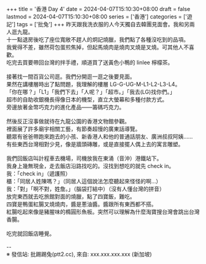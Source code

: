 +++
title = '香港 Day 4'
date = 2024-04-07T15:10:30+08:00
draft = false
lastmod = 2024-04-07T15:10:30+08:00
series = ['香港']
categories = ['遊記']
tags = ['批兔']
+++
昨天跟我洗衣服的人今天獨自去韓團見面會。我和另兩人逛九龍。<br>
十一點退房後吃了座位寬敞不趕人的炯記燒臘，我們點了各種沒吃到的品項。<br>
我覺得不差，雖然荷包蛋煎焦掉，但起馬燒肉是燒肉叉燒是叉燒。可其他人不喜歡。<br>
吃完去買要帶回台灣的拌手禮，順道買了送黃色小鴨的 linlee 檸檬茶。<br>
<br>
接著找一間百貨公司逛。我們分開逛一逛之後要見面。<br>
果然在講樓層時出了點問題，我理解的樓層 LG-G-UG-M-L1-L2-L3-L4。<br>
「你在哪？」「L1」「我們下去」「人呢？」「超市。」「我去(LG)找你們。」<br>
超市的自助收銀機長得像日本的機型，直立大螢幕和多種付款方式。<br>
旁邊放著金幣巧克力的進化產品——籌碼巧克力。<br>
<br>
然後反正沒事做就待在九龍公園的香港文物館參觀。<br>
裡面展了許多廟宇相關工藝，有節奏超慢的廣東話導覽。<br>
聽眾有爸爸帶跑來跑去的小孩、新香港人和他的普通話朋友、廣洲叔叔阿姨……<br>
有些東西台灣相對少見，像是牆頭磚雕，或是直接擺人偶上去的寓言雕塑。<br>
<br>
我們回飯店叫計程車去機場，司機放我在東涌（音沖）港鐵站下。<br>
我身上幾無現金，走去飯店沿路找吃的。沒找到想吃的就先 check in。<br>
我：「check in」（遞護照）<br>
櫃：「同居人姓陳嗎？」（同居人這個說法怎麼聽起來怪怪的啊…）<br>
我：「對」「啊不對，姓詹。」（腦袋打結中）（沒有人懂台灣的拼音）<br>
放完東西就去吃旅館對面的燒臘，點了四寶飯，難吃。<br>
四寶是鴨蛋紅腸叉燒燒肉，醬是蔥油醬。醬跟所有東西都不搭。<br>
紅腸吃起來像是豬腥味的橢圓形魚板。突然可以理解為什麼淘寶搜台灣會跳出台灣香腸。<br>
<br>
吃完就回飯店睡覺。<br>
<br>
--<br>
※ 發信站: 批踢踢兔(ptt2.cc), 來自: xxx.xxx.xxx.xxx (新加坡)<br>
